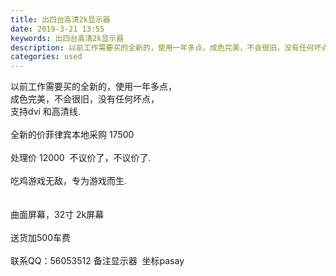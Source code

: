 ```yaml
---
title: 出四台高清2k显示器
date: 2019-3-21 13:55
keywords: 出四台高清2k显示器
description: 以前工作需要买的全新的，使用一年多点，成色完美，不会很旧，没有任何坏点，支持dvi和高清线.全新的价菲律宾本地采购17500处理价12000  不议价了，不议价了.吃鸡游戏无敌，专为游戏而生.曲面屏幕，32寸2k屏幕送货加500车费联系QQ
categories: used
---
```

<td class="t_f" id="postmessage_3273493">

以前工作需要买的全新的，使用一年多点，<br/>
成色完美，不会很旧，没有任何坏点，<br/>
支持dvi 和高清线.<br/>
<br/>
全新的价菲律宾本地采购 17500<br/>
<br/>
处理价 12000  不议价了，不议价了.<br/>
<br/>
吃鸡游戏无敌，专为游戏而生.<br/>
<br/>
<br/>
<img alt="" border="0" class="zoom" data-cf-modified-05426729730b0cab0477dd2a-="" file="http://www.flw.ph/data/appbyme/upload/image/201903/21/l1zGyVNxpLoO.jpg" id="aimg_i5qgz" lazyloadthumb="1" onclick="" onmouseover="" src="http://www.flw.ph/data/appbyme/upload/image/201903/21/l1zGyVNxpLoO.jpg"/><br/>
曲面屏幕，32寸 2k屏幕<br/>
<br/>
送货加500车费<br/>
<br/>
联系QQ：56053512 备注显示器  坐标pasay<br/>
<br/>
<br/>
</td>

